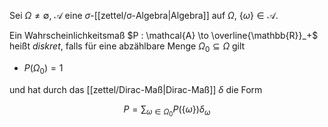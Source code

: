 Sei $\Omega \ne \emptyset$, $\mathcal{A}$ eine $\sigma$-[[zettel/σ-Algebra|Algebra]] auf $\Omega$, $\{ \omega \} \in \mathcal{A}$.

Ein Wahrscheinlichkeitsmaß $P : \mathcal{A} \to \overline{\mathbb{R}}_+$ heißt *diskret*, falls für eine abzählbare Menge $\Omega_0 \subseteq \Omega$ gilt
- $P(\Omega_0) = 1$

und hat durch das [[zettel/Dirac-Maß|Dirac-Maß]] $\delta$ die Form

$$
	P = \sum_{\omega \in \Omega_0} P(\{ \omega \}) \delta_\omega
$$
